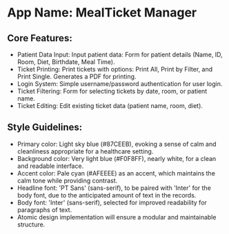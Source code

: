 # **App Name**: MealTicket Manager

## Core Features:

- Patient Data Input: Input patient data: Form for patient details (Name, ID, Room, Diet, Birthdate, Meal Time).
- Ticket Printing: Print tickets with options: Print All, Print by Filter, and Print Single. Generates a PDF for printing.
- Login System: Simple username/password authentication for user login.
- Ticket Filtering: Form for selecting tickets by date, room, or patient name.
- Ticket Editing: Edit existing ticket data (patient name, room, diet).

## Style Guidelines:

- Primary color: Light sky blue (#87CEEB), evoking a sense of calm and cleanliness appropriate for a healthcare setting.
- Background color: Very light blue (#F0F8FF), nearly white, for a clean and readable interface.
- Accent color: Pale cyan (#AFEEEE) as an accent, which maintains the calm tone while providing contrast.
- Headline font: 'PT Sans' (sans-serif), to be paired with 'Inter' for the body font, due to the anticipated amount of text in the records.
- Body font: 'Inter' (sans-serif), selected for improved readability for paragraphs of text. 
- Atomic design implementation will ensure a modular and maintainable structure.